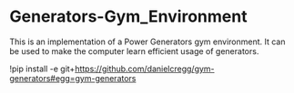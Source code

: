 # Generators-Gym_Environment
This is an implementation of a Power Generators gym environment. It can be used to make the computer learn efficient usage of generators.


!pip install -e git+https://github.com/danielcregg/gym-generators#egg=gym-generators
